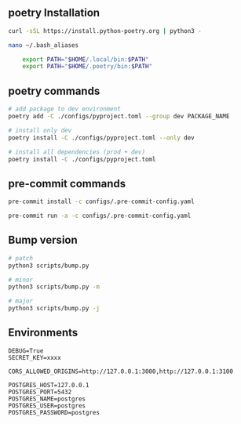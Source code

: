 ## poetry Installation
```bash
curl -sSL https://install.python-poetry.org | python3 -

nano ~/.bash_aliases

    export PATH="$HOME/.local/bin:$PATH"
    export PATH="$HOME/.poetry/bin:$PATH"
```

## poetry commands
```bash
# add package to dev environment
poetry add -C ./configs/pyproject.toml --group dev PACKAGE_NAME

# install only dev
poetry install -C ./configs/pyproject.toml --only dev

# install all dependencies (prod + dev)
poetry install -C ./configs/pyproject.toml
```


## pre-commit commands
```bash
pre-commit install -c configs/.pre-commit-config.yaml

pre-commit run -a -c configs/.pre-commit-config.yaml
```

## Bump version

```bash
# patch
python3 scripts/bump.py

# minor
python3 scripts/bump.py -m

# major
python3 scripts/bump.py -j
```

## Environments
```env
DEBUG=True
SECRET_KEY=xxxx

CORS_ALLOWED_ORIGINS=http://127.0.0.1:3000,http://127.0.0.1:3100

POSTGRES_HOST=127.0.0.1
POSTGRES_PORT=5432
POSTGRES_NAME=postgres
POSTGRES_USER=postgres
POSTGRES_PASSWORD=postgres
```
